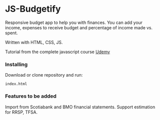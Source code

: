 # JS-Budgetify
Responsive budget app to help you with finances. You can add your income, expenses to receive budget and percentage of income made vs. spent.

Written with HTML, CSS, JS.

Tutorial from the complete javascript course [Udemy](https://www.udemy.com/the-complete-javascript-course/learn/v4/overview)

### Installing
Download or clone repository and run:

```
index.html
```

### Features to be added
Import from Scotiabank and BMO financial statements.
Support estimation for RRSP, TFSA.
